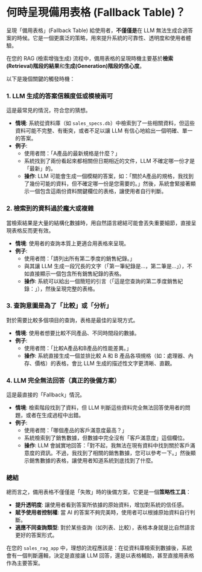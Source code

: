 # 何時呈現備用表格 (Fallback Table)？

呈現「備用表格」(Fallback Table) 給使用者，**不僅僅是**在 LLM 無法生成合適答案的時候。它是一個更廣泛的策略，用來提升系統的可靠性、透明度和使用者體驗。

在您的 RAG (檢索增強生成) 流程中，備用表格的呈現時機主要基於**檢索(Retrieval)階段的結果**和**生成(Generation)階段的信心度**。

以下是幾個關鍵的觸發時機：

### 1. LLM 生成的答案信賴度低或模棱兩可
這是最常見的情況，符合您的猜想。
*   **情境**: 系統從資料庫（如 `sales_specs.db`）中檢索到了一些相關資料，但這些資料可能不完整、有衝突，或者不足以讓 LLM 有信心地給出一個明確、單一的答案。
*   **例子**:
    *   使用者問：「A產品的最新規格是什麼？」
    *   系統找到了兩份看起來都相關但日期相近的文件，LLM 不確定哪一份才是「最新」的。
    *   **操作**: LLM 可能會生成一個模糊的答案，如：「關於A產品的規格，我找到了幾份可能的資料，但不確定哪一份是您需要的。」然後，系統會緊接著顯示一個包含這兩份資料關鍵欄位的表格，讓使用者自行判斷。

### 2. 檢索到的資料過於龐大或複雜
當檢索結果是大量的結構化數據時，用自然語言總結可能會丟失重要細節，直接呈現表格反而更有效。
*   **情境**: 使用者的查詢本質上更適合用表格來呈現。
*   **例子**:
    *   使用者問：「請列出所有第二季度的銷售紀錄。」
    *   與其讓 LLM 生成一段冗長的文字（「第一筆紀錄是...，第二筆是...」），不如直接顯示一個包含所有銷售紀錄的表格。
    *   **操作**: 系統可以給出一個簡短的引言（「這是您查詢的第二季度銷售紀錄：」），然後呈現完整的表格。

### 3. 查詢意圖是為了「比較」或「分析」
對於需要比較多個項目的查詢，表格是最佳的呈現方式。
*   **情境**: 使用者想要比較不同產品、不同時間段的數據。
*   **例子**:
    *   使用者問：「比較A產品和B產品的性能差異。」
    *   **操作**: 系統直接生成一個並排比較 A 和 B 產品各項規格（如：處理器、內存、價格）的表格，會比 LLM 生成的描述性文字更清晰、直觀。

### 4. LLM 完全無法回答（真正的後備方案）
這是最直接的「Fallback」情況。
*   **情境**: 檢索階段找到了資料，但 LLM 判斷這些資料完全無法回答使用者的問題，或者在生成過程中出錯。
*   **例子**:
    *   使用者問：「哪個產品的客戶滿意度最高？」
    *   系統檢索到了銷售數據，但數據中完全沒有「客戶滿意度」這個欄位。
    *   **操作**: LLM 會誠實地回答：「對不起，我無法在現有資料中找到關於客戶滿意度的資訊。不過，我找到了相關的銷售數據，您可以參考一下。」然後顯示銷售數據的表格，讓使用者知道系統到底找到了什麼。

### 總結

總而言之，備用表格不僅僅是「失敗」時的後備方案，它更是一個**策略性工具**：

*   **提升透明度**: 讓使用者看到答案所依據的原始資料，增加對系統的信任感。
*   **賦予使用者控制權**: 當 AI 的答案不夠完美時，使用者可以根據原始資料自行判斷。
*   **適應不同查詢類型**: 對於某些查詢（如列表、比較），表格本身就是比自然語言更好的答案形式。

在您的 `sales_rag_app` 中，理想的流程應該是：在從資料庫檢索到數據後，系統會有一個判斷邏輯，決定是直接讓 LLM 回答，還是以表格輔助，甚至直接用表格作為主要答案。
